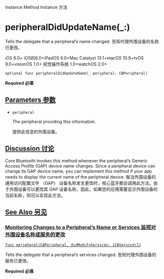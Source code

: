 Instance Method Instance 方法

# peripheralDidUpdateName(_:) 

Tells the delegate that a peripheral’s name changed.
告知代理外围设备的名称已更改。

iOS 6.0+ iOS的6.0+iPadOS 6.0+Mac Catalyst 13.1+macOS 10.9+tvOS 9.0+visionOS 1.0+ 视觉操作系统 1.0+watchOS 2.0+

```
optional func peripheralDidUpdateName(_ peripheral: CBPeripheral)
```

**Required 必填**



## [Parameters 参数](https://developer.apple.com/documentation/corebluetooth/cbperipheraldelegate/peripheraldidupdatename(_:)#parameters)

- `peripheral`

  The peripheral providing this information. 

  提供此信息的外围设备。

  

## [Discussion 讨论](https://developer.apple.com/documentation/corebluetooth/cbperipheraldelegate/peripheraldidupdatename(_:)#Discussion)

Core Bluetooth invokes this method whenever the peripheral’s Generic Access Profile (GAP) device name changes. Since a peripheral device can change its GAP device name, you can implement this method if your app needs to display the current name of the peripheral device.
每当外围设备的通用访问配置文件 （GAP） 设备名称发生更改时，核心蓝牙都会调用此方法。由于外围设备可以更改其 GAP 设备名称，因此，如果您的应用需要显示外围设备的当前名称，则可以实现此方法。



## [See Also 另见](https://developer.apple.com/documentation/corebluetooth/cbperipheraldelegate/peripheraldidupdatename(_:)#see-also)

### [Monitoring Changes to a Peripheral’s Name or Services 监视对外围设备名称或服务的更改](https://developer.apple.com/documentation/corebluetooth/cbperipheraldelegate/peripheraldidupdatename(_:)#Monitoring-Changes-to-a-Peripherals-Name-or-Services)

[`func peripheral(CBPeripheral, didModifyServices: [CBService\])`](https://developer.apple.com/documentation/corebluetooth/cbperipheraldelegate/peripheral(_:didmodifyservices:))

Tells the delegate that a peripheral’s services changed.
告知代理外围设备的服务已更改。

**Required 必填**
